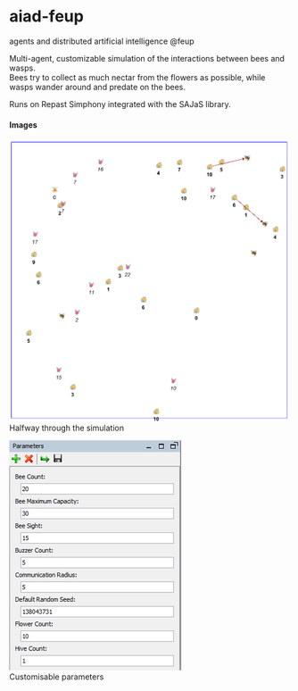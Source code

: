 # aiad-feup
agents and distributed artificial intelligence @feup

Multi-agent, customizable simulation of the interactions between bees and wasps.  
Bees try to collect as much nectar from the flowers as possible, while wasps wander around and predate on the bees.  

Runs on Repast Simphony integrated with the SAJaS library.  

#### Images
![halfwaysimulation](https://github.com/Koreris/aiad-feup/blob/master/meio.PNG)   
Halfway through the simulation  


![customparams](https://github.com/Koreris/aiad-feup/blob/master/params.PNG)  
Customisable parameters  
